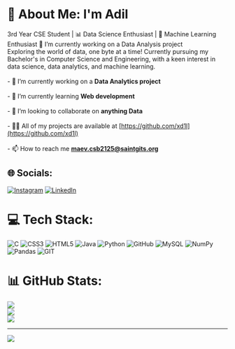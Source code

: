 # 💫 About Me: I'm Adil
3rd Year CSE Student | 📊 Data Science Enthusiast | 🤖 Machine Learning Enthusiast 🔭 I’m currently working on a Data Analysis project<br>Exploring the world of data, one byte at a time! Currently pursuing my Bachelor's in Computer Science and Engineering, with a keen interest in data science, data analytics, and machine learning.<br><br>- 🔭 I’m currently working on a **Data Analytics project**<br><br>- 🌱 I’m currently learning **Web development**<br><br>- 👯 I’m looking to collaborate on **anything Data**<br><br>- 👨‍💻 All of my projects are available at [https://github.com/xd1l](https://github.com/xd1l)<br><br>- 📫 How to reach me **maev.csb2125@saintgits.org**


## 🌐 Socials:
[![Instagram](https://img.shields.io/badge/Instagram-%23E4405F.svg?logo=Instagram&logoColor=white)](https://instagram.com/ad1l.zubair) [![LinkedIn](https://img.shields.io/badge/LinkedIn-%230077B5.svg?logo=linkedin&logoColor=white)](https://linkedin.com/in/muhamedadil) 

# 💻 Tech Stack:
![C](https://img.shields.io/badge/c-%2300599C.svg?style=for-the-badge&logo=c&logoColor=white) ![CSS3](https://img.shields.io/badge/css3-%231572B6.svg?style=for-the-badge&logo=css3&logoColor=white) ![HTML5](https://img.shields.io/badge/html5-%23E34F26.svg?style=for-the-badge&logo=html5&logoColor=white) ![Java](https://img.shields.io/badge/java-%23ED8B00.svg?style=for-the-badge&logo=java&logoColor=white) ![Python](https://img.shields.io/badge/python-3670A0?style=for-the-badge&logo=python&logoColor=ffdd54) ![GitHub](https://img.shields.io/badge/GitHub-%23121011.svg?style=for-the-badge&logo=github&logoColor=white) ![MySQL](https://img.shields.io/badge/mysql-%2300f.svg?style=for-the-badge&logo=mysql&logoColor=white) ![NumPy](https://img.shields.io/badge/numpy-%23013243.svg?style=for-the-badge&logo=numpy&logoColor=white) ![Pandas](https://img.shields.io/badge/pandas-%23150458.svg?style=for-the-badge&logo=pandas&logoColor=white) ![GIT](https://img.shields.io/badge/Git-fc6d26?style=for-the-badge&logo=git&logoColor=white)
# 📊 GitHub Stats:
![](https://github-readme-stats.vercel.app/api?username=xd1l&theme=dark&hide_border=false&include_all_commits=false&count_private=false)<br/>
![](https://github-readme-streak-stats.herokuapp.com/?user=xd1l&theme=dark&hide_border=false)<br/>
![](https://github-readme-stats.vercel.app/api/top-langs/?username=xd1l&theme=dark&hide_border=false&include_all_commits=false&count_private=false&layout=compact)

---
[![](https://visitcount.itsvg.in/api?id=xd1l&icon=0&color=0)](https://visitcount.itsvg.in)

<!-- Proudly created with GPRM ( https://gprm.itsvg.in ) -->
